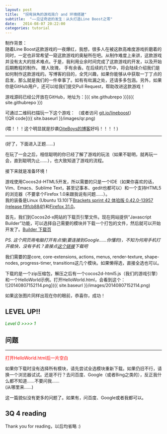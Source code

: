```yaml
---
layout: post
title:  "拐弯抹角的游戏简介 and 环境搭建"
subtitle:  "——见证奇迹的发生：从头打造Line Boost之零"
date:   2014-08-07 20:22:00
categories: tutorial
---
```


制作背景：<br>
随着Line Boost这款游戏的一夜爆红，我想，很多人在被这款高难度游戏折磨着的同时，一定也非常希望一窥这款游戏的奥秘所在吧。从制作难度上来讲，这款游戏并没有太大的技术难点。于是，我利用业余时间完成了这款游戏的开发，以及开始后期教程的制作。
赠人玫瑰， 手有余香。在后续的几节中，将会陆续介绍我们是如何制作这款游戏的。写博客的目的，全凭兴趣，如果你能够从中获取一丁丁点的启发，那么就是我们的一件幸事了。如有有纰漏之处，还请多多包涵。另外，如果你是GitHub用户，还可以给我们提交Pull Request，帮助改进这款游戏！

游戏源码已经公开放在GitHub，地址为：[{{ site.githubrepo }}]({{ site.githubrepo }})

可通过二维码扫描玩一下这个游戏： （或者访问 [git.io/lineboost](http://git.io/lineboost)）<br>
![QR code]({{ site.baseurl }}/images/qr.png)

(喂！！！这个明显就是抄袭[OiteBoys的博客](http://blog.csdn.net/kantian_/article/details/21160997)好吗！！！！)

---

(好了，下面进入正题……)

在玩了一会之后，相信聪明的你已经了解了游戏的玩法（如果不聪明，就再玩一会，直到聪明为止……），也大致知道了游戏的流程。

接下来就是准备环境！

游戏使用Cocos2d-HTML5开发，所以需要的只是一个IDE（如果你喜欢的话，Vim、Emacs、Sublime Text，甚至记事本、gedit也都可以）和一个支持HTML5的浏览器（不要拿个Firefox 1.0来跟我说有问题……）。<br>
我的装备是Linux (Ubuntu 13.10)下[Brackets sprint 42 体验版 0.42.0-13957 (release f9fcb884f)](https://github.com/adobe/brackets)和[Firefox 31.0](http://www.firefox.com.cn/)。

首先，我们到Cocos2d-x网站的下载页引擎文件。现在网站提供“Javascript Builder”功能，可以选择自己需要的模块并下载一个打包的文件，然后就可以开始开发了。[Builder 下载页](http://cocos2d-x.org/filecenter/jsbuilder/)

*PS. 这个网页用电脑打开有点慢(要连接到Google……你懂的)，不知为何用手机打开极快，没有手机？直接点[这个链接](http://cocos2d-x.org/filecenter/jsbuilder/generate/?ver=v3.0-RC1&com=false&file=core-webgl,core,core-extensions,actions,menus,render-texture,shape-nodes,progress-timer,transitions)下载吧*

我们需要的是core, core-extensions, actions, menus, render-texture, shape-nodes, progress-timer, transitions这几个模块。如果懒得选，直接全选也可以。

下载的是一个zip压缩包，解压之后有一个cocos2d-html5.js（我们的游戏引擎）和一个HelloWorld示例。打开HelloWorld.html，会看到这个：<br>
![20140807152114.png]({{ site.baseurl }}/images/20140807152114.png)

如果这张图片同样出现在你的眼前，恭喜你，成功！

LEVEL UP!!
---
<span style='color:green'>*Level 0 >>>> 1*</span>


问题
----
---
<span style='color:red'>打开HelloWorld.html后一片空白</span>

如果你下载时没有选择所有模块，请先尝试全选模块重新下载。如果仍旧不行，请换一个浏览器试试。还是不行？去问百度、Google（或者Bing之类的），反正我什么都不知道……不要问我……<br>
(从哪里来……)

这一篇貌似没有更多的问题了。如果有，问百度、Google或者我都可以。

3Q 4 reading
---
Thank you for reading，以后均省略 :)
